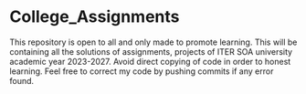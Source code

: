 # College_Assignments
This repository is open to all and only made to promote learning. 
This will be containing all the solutions of assignments, projects of ITER SOA university academic year 2023-2027.
Avoid direct copying of code in order to honest learning.
Feel free to correct my code by pushing commits if any error found.
